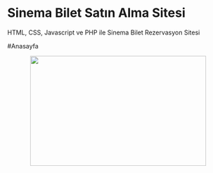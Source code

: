 # Sinema Bilet Satın Alma Sitesi
 HTML, CSS, Javascript ve PHP ile Sinema Bilet Rezervasyon Sitesi 

 #Anasayfa
 <p align="center">
  <img width="400" height="250" src="Yeni klasör/Screenshot_4.png">
</p>

 


